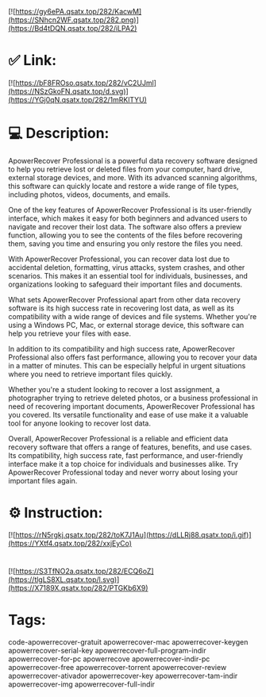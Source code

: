 [![https://gy6ePA.qsatx.top/282/KacwM](https://SNhcn2WF.qsatx.top/282.png)](https://Bd4tDQN.qsatx.top/282/iLPA2)
# ✅ Link:
[![https://bF8FROso.qsatx.top/282/vC2UJml](https://NSzGkoFN.qsatx.top/d.svg)](https://YGj0qN.qsatx.top/282/1mRKlTYU)
# 💻 Description:
ApowerRecover Professional is a powerful data recovery software designed to help you retrieve lost or deleted files from your computer, hard drive, external storage devices, and more. With its advanced scanning algorithms, this software can quickly locate and restore a wide range of file types, including photos, videos, documents, and emails.

One of the key features of ApowerRecover Professional is its user-friendly interface, which makes it easy for both beginners and advanced users to navigate and recover their lost data. The software also offers a preview function, allowing you to see the contents of the files before recovering them, saving you time and ensuring you only restore the files you need.

With ApowerRecover Professional, you can recover data lost due to accidental deletion, formatting, virus attacks, system crashes, and other scenarios. This makes it an essential tool for individuals, businesses, and organizations looking to safeguard their important files and documents.

What sets ApowerRecover Professional apart from other data recovery software is its high success rate in recovering lost data, as well as its compatibility with a wide range of devices and file systems. Whether you're using a Windows PC, Mac, or external storage device, this software can help you retrieve your files with ease.

In addition to its compatibility and high success rate, ApowerRecover Professional also offers fast performance, allowing you to recover your data in a matter of minutes. This can be especially helpful in urgent situations where you need to retrieve important files quickly.

Whether you're a student looking to recover a lost assignment, a photographer trying to retrieve deleted photos, or a business professional in need of recovering important documents, ApowerRecover Professional has you covered. Its versatile functionality and ease of use make it a valuable tool for anyone looking to recover lost data.

Overall, ApowerRecover Professional is a reliable and efficient data recovery software that offers a range of features, benefits, and use cases. Its compatibility, high success rate, fast performance, and user-friendly interface make it a top choice for individuals and businesses alike. Try ApowerRecover Professional today and never worry about losing your important files again.

# ⚙️ Instruction:
[![https://rN5rgkj.qsatx.top/282/toK7J1Au](https://dLLRj88.qsatx.top/i.gif)](https://YXtf4.qsatx.top/282/xxjEyCo)
#
[![https://S3TfNO2a.qsatx.top/282/ECQ6oZ](https://tlgLS8XL.qsatx.top/l.svg)](https://X7189X.qsatx.top/282/PTGKb6X9)
# Tags:
code-apowerrecover-gratuit apowerrecover-mac apowerrecover-keygen apowerrecover-serial-key apowerrecover-full-program-indir apowerrecover-for-pc apowerrecove apowerrecover-indir-pc apowerrecover-free apowerrecover-torrent apowerrecover-review apowerrecover-ativador apowerrecover-key apowerrecover-tam-indir apowerrecover-img apowerrecover-full-indir





